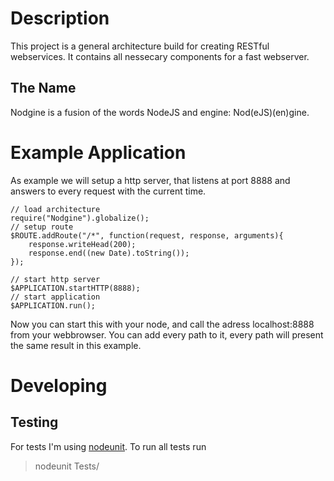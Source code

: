 # Description
This project is a general architecture build for creating RESTful webservices. It contains all nessecary components for
a fast webserver.

## The Name
Nodgine is a fusion of the words NodeJS and engine: Nod(eJS)(en)gine.

# Example Application
As example we will setup a http server, that listens at port 8888 and answers to every request with the current time.

	// load architecture
	require("Nodgine").globalize();
	// setup route
	$ROUTE.addRoute("/*", function(request, response, arguments){
		response.writeHead(200);
		response.end((new Date).toString());
	});
	
	// start http server
	$APPLICATION.startHTTP(8888);
	// start application
	$APPLICATION.run();

Now you can start this with your node, and call the adress localhost:8888 from your webbrowser. You can add every path
to it, every path will present the same result in this example.

# Developing

## Testing
For tests I'm using [nodeunit](https://github.com/caolan/nodeunit). To run all tests run
> nodeunit Tests/

